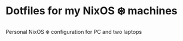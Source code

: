 # Dotfiles for my NixOS :snowflake: machines

Personal NixOS :snowflake: configuration for PC and two laptops
